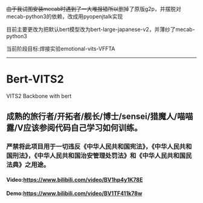 ~~由于我试图安装mecab时遇到了一大堆报错所以~~删掉了原版g2p，并摆脱对mecab-python3的依赖，改成用pyopenjtalk实现

目前主要更改为把默认bert模型改为bert-large-japanese-v2，并薄纱了mecab-python3

当前阶段目标:焊接实验emotional-vits-VFFTA

---

# Bert-VITS2

VITS2 Backbone with bert
## 成熟的旅行者/开拓者/舰长/博士/sensei/猎魔人/喵喵露/V应该参阅代码自己学习如何训练。
### 严禁将此项目用于一切违反《中华人民共和国宪法》，《中华人民共和国刑法》，《中华人民共和国治安管理处罚法》和《中华人民共和国民法典》之用途。
#### Video:https://www.bilibili.com/video/BV1hp4y1K78E   
#### Demo:https://www.bilibili.com/video/BV1TF411k78w
